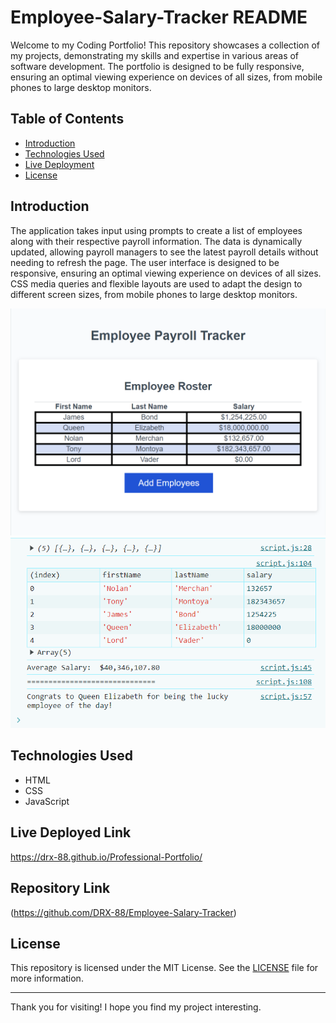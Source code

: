 # Employee-Salary-Tracker README

Welcome to my Coding Portfolio! This repository showcases a collection of my projects, demonstrating my skills and expertise in various areas of software development. The portfolio is designed to be fully responsive, ensuring an optimal viewing experience on devices of all sizes, from mobile phones to large desktop monitors.

## Table of Contents

- [Introduction](#introduction)
- [Technologies Used](#technologies-used)
- [Live Deployment](#live-deployed-link)
- [License](#license)

## Introduction

The application takes input using prompts to create a list of employees along with their respective payroll information. The data is dynamically updated, allowing payroll managers to see the latest payroll details without needing to refresh the page. The user interface is designed to be responsive, ensuring an optimal viewing experience on devices of all sizes. CSS media queries and flexible layouts are used to adapt the design to different screen sizes, from mobile phones to large desktop monitors.

 ![image](./Develop/assets/images/2024-05-20T18_01_46.png)
 ![image](./Develop/assets/images/2024-05-20T18_02_05.png)

 
## Technologies Used

- HTML
- CSS
- JavaScript

## Live Deployed Link
https://drx-88.github.io/Professional-Portfolio/
## Repository Link
(https://github.com/DRX-88/Employee-Salary-Tracker)

## License

This repository is licensed under the MIT License. See the [LICENSE](LICENSE) file for more information.

---

Thank you for visiting! I hope you find my project interesting.
